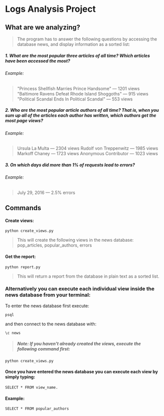 
# Logs Analysis Project
## What are we analyzing?
>The program has to answer the following questions by accessing the database news,
and display information as a sorted list:

##### 1. What are the most popular three articles of all time? Which articles have been accessed the most?
###### Example:

>"Princess Shellfish Marries Prince Handsome" — 1201 views
"Baltimore Ravens Defeat Rhode Island Shoggoths" — 915 views
"Political Scandal Ends In Political Scandal" — 553 views

##### 2\. Who are the most popular article authors of all time? That is, when you sum up all of the articles each author has written, which authors get the most page views? 
###### Example:

>Ursula La Multa — 2304 views
Rudolf von Treppenwitz — 1985 views
Markoff Chaney — 1723 views
Anonymous Contributor — 1023 views

##### 3\. On which days did more than 1% of requests lead to errors? 

###### Example:

>July 29, 2016 — 2.5% errors


## Commands

#### Create views:

    python create_views.py

>This will create the following views in the news database:
pop\_articles, popular\_authors, errors


#### Get the report:

    python report.py

>This will return a report from the database in plain text as a sorted list.

### Alternatively you can execute each individual view inside the news database from your terminal:

To enter the news database first execute:

    psql

and then connect to the news database with:

    \c news


> ##### Note: If you haven't already created the views, execute the following command first:
    python create_views.py 

#### Once you have entered the news database you can execute each view by simply typing:

    SELECT * FROM view_name. 
#### Example: 
    SELECT * FROM popular_authors

